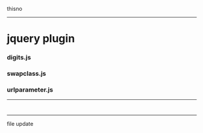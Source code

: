 thisno

---
# jquery plugin

### digits.js
### swapclass.js
### urlparameter.js

---
#
---

file update
